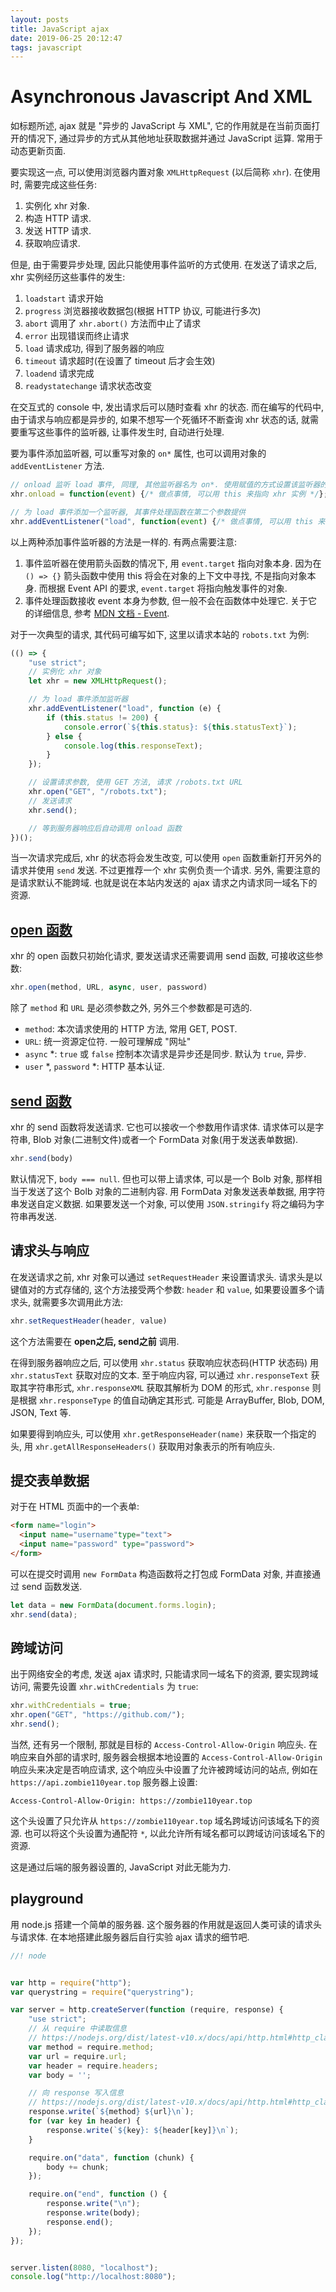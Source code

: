 ```yaml
---
layout: posts
title: JavaScript ajax
date: 2019-06-25 20:12:47
tags: javascript
---
```


# Asynchronous Javascript And XML

如标题所述, ajax 就是 "异步的 JavaScript 与 XML", 它的作用就是在当前页面打开的情况下, 通过异步的方式从其他地址获取数据并通过 JavaScript 运算. 常用于动态更新页面.

<!-- more -->

要实现这一点, 可以使用浏览器内置对象 `XMLHttpRequest` (以后简称 `xhr`). 在使用时, 需要完成这些任务:

1.  实例化 xhr 对象.
2.  构造 HTTP 请求.
3.  发送 HTTP 请求.
4.  获取响应请求.

但是, 由于需要异步处理, 因此只能使用事件监听的方式使用. 在发送了请求之后, xhr 实例经历这些事件的发生:

1.  `loadstart` 请求开始
2.  `progress` 浏览器接收数据包(根据 HTTP 协议, 可能进行多次)
3.  `abort` 调用了 `xhr.abort()` 方法而中止了请求
4.  `error` 出现错误而终止请求
5.  `load` 请求成功, 得到了服务器的响应
6.  `timeout` 请求超时(在设置了 timeout 后才会生效)
7.  `loadend` 请求完成
8.  `readystatechange` 请求状态改变

在交互式的 console 中, 发出请求后可以随时查看 xhr 的状态. 而在编写的代码中, 由于请求与响应都是异步的,
如果不想写一个死循环不断查询 xhr 状态的话, 就需要重写这些事件的监听器, 让事件发生时, 自动进行处理.

要为事件添加监听器, 可以重写对象的 `on*` 属性, 也可以调用对象的 `addEventListener` 方法.

```javascript
// onload 监听 load 事件, 同理, 其他监听器名为 on*. 使用赋值的方式设置该监听器的事件处理函数
xhr.onload = function(event) {/* 做点事情, 可以用 this 来指向 xhr 实例 */};
```

```javascript
// 为 load 事件添加一个监听器, 其事件处理函数在第二个参数提供
xhr.addEventListener("load", function(event) {/* 做点事情, 可以用 this 来指向 xhr 实例 */});
```

以上两种添加事件监听器的方法是一样的. 有两点需要注意:

1.  事件监听器在使用箭头函数的情况下, 用 `event.target` 指向对象本身. 因为在 `() => {}` 箭头函数中使用 this 将会在对象的上下文中寻找, 不是指向对象本身. 而根据 Event API 的要求, `event.target` 将指向触发事件的对象.
2.  事件处理函数接收 event 本身为参数, 但一般不会在函数体中处理它. 关于它的详细信息, 参考 [MDN 文档 - Event](https://developer.mozilla.org/zh-CN/docs/Web/API/Event).

对于一次典型的请求, 其代码可编写如下, 这里以请求本站的 `robots.txt` 为例:

```javascript
(() => {
    "use strict";
    // 实例化 xhr 对象
    let xhr = new XMLHttpRequest();

    // 为 load 事件添加监听器
    xhr.addEventListener("load", function (e) {
        if (this.status != 200) {
            console.error(`${this.status}: ${this.statusText}`);
        } else {
            console.log(this.responseText);
        }
    });

    // 设置请求参数, 使用 GET 方法, 请求 /robots.txt URL
    xhr.open("GET", "/robots.txt");
    // 发送请求
    xhr.send();

    // 等到服务器响应后自动调用 onload 函数
})();
```

当一次请求完成后, xhr 的状态将会发生改变, 可以使用 `open` 函数重新打开另外的请求并使用 `send` 发送.
不过更推荐一个 xhr 实例负责一个请求. 另外, 需要注意的是请求默认不能跨域. 也就是说在本站内发送的 ajax 请求之内请求同一域名下的资源.

## [open 函数](https://developer.mozilla.org/zh-CN/docs/Web/API/XMLHttpRequest/open)

xhr 的 open 函数只初始化请求, 要发送请求还需要调用 send 函数, 可接收这些参数:

```javascript
xhr.open(method, URL, async, user, password)
```

除了 `method` 和 `URL` 是必须参数之外, 另外三个参数都是可选的.

-   `method`: 本次请求使用的 HTTP 方法, 常用 GET, POST.
-   `URL`: 统一资源定位符. 一般可理解成 "网址"
-   `async` \*: `true` 或 `false` 控制本次请求是异步还是同步. 默认为 `true`, 异步.
-   `user` \*, `password` \*: HTTP 基本认证.

## [send 函数](https://developer.mozilla.org/zh-CN/docs/Web/API/XMLHttpRequest/send)

xhr 的 send 函数将发送请求. 它也可以接收一个参数用作请求体. 请求体可以是字符串, Blob 对象(二进制文件)或者一个 FormData 对象(用于发送表单数据).

```javascript
xhr.send(body)
```

默认情况下, `body === null`. 但也可以带上请求体, 可以是一个 Bolb 对象, 那样相当于发送了这个 Bolb 对象的二进制内容.
用 FormData 对象发送表单数据, 用字符串发送自定义数据. 如果要发送一个对象, 可以使用 `JSON.stringify` 将之编码为字符串再发送.

## 请求头与响应

在发送请求之前, xhr 对象可以通过 `setRequestHeader` 来设置请求头. 请求头是以键值对的方式存储的, 这个方法接受两个参数:
`header` 和 `value`, 如果要设置多个请求头, 就需要多次调用此方法:

```javascript
xhr.setRequestHeader(header, value)
```

这个方法需要在 **open之后, send之前** 调用.

在得到服务器响应之后, 可以使用 `xhr.status` 获取响应状态码(HTTP 状态码) 用 `xhr.statusText` 获取对应的文本.
至于响应内容, 可以通过 `xhr.responseText` 获取其字符串形式, `xhr.responseXML` 获取其解析为 DOM 的形式,
`xhr.response` 则是根据 `xhr.responseType` 的值自动确定其形式. 可能是 ArrayBuffer, Blob, DOM, JSON, Text 等.

如果要得到响应头, 可以使用 `xhr.getResponseHeader(name)` 来获取一个指定的头,
用 `xhr.getAllResponseHeaders()` 获取用对象表示的所有响应头.

## 提交表单数据

对于在 HTML 页面中的一个表单:

```html
<form name="login">
  <input name="username"type="text">
  <input name="password" type="password">
</form>
```

可以在提交时调用 `new FormData` 构造函数将之打包成 FormData 对象, 并直接通过 send 函数发送.

```javascript
let data = new FormData(document.forms.login);
xhr.send(data);
```

## 跨域访问

出于网络安全的考虑, 发送 ajax 请求时, 只能请求同一域名下的资源, 要实现跨域访问, 需要先设置 `xhr.withCredentials` 为 `true`:

```javascript
xhr.withCredentials = true;
xhr.open("GET", "https://github.com/");
xhr.send();
```

当然, 还有另一个限制, 那就是目标的 `Access-Control-Allow-Origin` 响应头.
在响应来自外部的请求时, 服务器会根据本地设置的 `Access-Control-Allow-Origin` 响应头来决定是否响应请求,
这个响应头中设置了允许被跨域访问的站点, 例如在 `https://api.zombie110year.top` 服务器上设置:

```http
Access-Control-Allow-Origin: https://zombie110year.top
```

这个头设置了只允许从 `https://zombie110year.top` 域名跨域访问该域名下的资源.
也可以将这个头设置为通配符 `*`, 以此允许所有域名都可以跨域访问该域名下的资源.

这是通过后端的服务器设置的, JavaScript 对此无能为力.

## playground

用 node.js 搭建一个简单的服务器. 这个服务器的作用就是返回人类可读的请求头与请求体.
在本地搭建此服务器后自行实验 ajax 请求的细节吧.

```javascript
//! node


var http = require("http");
var querystring = require("querystring");

var server = http.createServer(function (require, response) {
    "use strict";
    // 从 require 中读取信息
    // https://nodejs.org/dist/latest-v10.x/docs/api/http.html#http_class_http_incomingmessage
    var method = require.method;
    var url = require.url;
    var header = require.headers;
    var body = '';

    // 向 response 写入信息
    // https://nodejs.org/dist/latest-v10.x/docs/api/http.html#http_class_http_serverresponse
    response.write(`${method} ${url}\n`);
    for (var key in header) {
        response.write(`${key}: ${header[key]}\n`);
    }

    require.on("data", function (chunk) {
        body += chunk;
    });

    require.on("end", function () {
        response.write("\n");
        response.write(body);
        response.end();
    });
});


server.listen(8080, "localhost");
console.log("http://localhost:8080");
```
